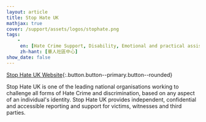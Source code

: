 ```yaml
---
layout: article
title: Stop Hate UK
mathjax: true
cover: /support/assets/logos/stophate.png
tags:
    -
     en: [Hate Crime Support, Disability, Emotional and practical assistance]
     zh-hant: [華人社區中心]
show_date: false
---
```


[Stop Hate UK Website](https://www.stophateuk.org){:.button.button--primary.button--rounded}

Stop Hate UK is one of the leading national organisations working to challenge all forms of Hate Crime and discrimination, based on any aspect of an individual's identity. Stop Hate UK provides independent, confidential and accessible reporting and support for victims, witnesses and third parties.
